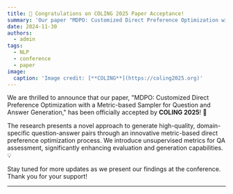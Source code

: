 ```yaml
---
title: 🎉 Congratulations on COLING 2025 Paper Acceptance!
summary: 'Our paper "MDPO: Customized Direct Preference Optimization with a Metric-based Sampler for Question and Answer Generation" has been accepted by COLING 2025! 🎉'
date: 2024-11-30
authors:
  - admin
tags:
  - NLP
  - conference
  - paper
image:
  caption: 'Image credit: [**COLING**](https://coling2025.org)'
---
```


We are thrilled to announce that our paper, "MDPO: Customized Direct Preference Optimization with a Metric-based Sampler for Question and Answer Generation," has been officially accepted by **COLING 2025**! 🎉

The research presents a novel approach to generate high-quality, domain-specific question-answer pairs through an innovative metric-based direct preference optimization process. We introduce unsupervised metrics for QA assessment, significantly enhancing evaluation and generation capabilities. 💡

Stay tuned for more updates as we present our findings at the conference. Thank you for your support!

---
